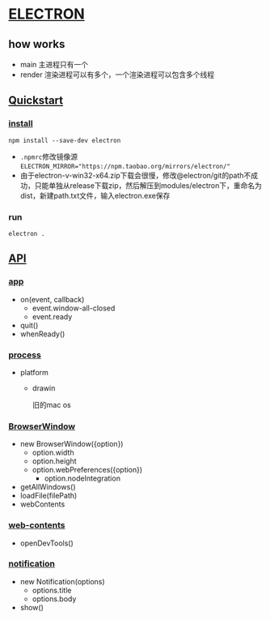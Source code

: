 # [ELECTRON](https://www.electronjs.org/docs)

## how works
- main
    主进程只有一个
- render
    渲染进程可以有多个，一个渲染进程可以包含多个线程

## [Quickstart](https://www.electronjs.org/docs/tutorial/quick-start)

### [install](https://www.electronjs.org/docs/tutorial/installation)

```
npm install --save-dev electron
```

- `.npmrc`修改镜像源`ELECTRON_MIRROR="https://npm.taobao.org/mirrors/electron/"`
- 由于electron-v-win32-x64.zip下载会很慢，修改@electron/git的path不成功，只能单独从release下载zip，然后解压到modules/electron下，重命名为dist，新建path.txt文件，输入electron.exe保存

### run

```
electron .
```


## [API](https://www.electronjs.org/docs/api)

### [app](https://www.electronjs.org/docs/api/app)

* on(event, callback)
  * event.window-all-closed
  * event.ready
* quit()
* whenReady()

### [process](https://www.electronjs.org/docs/api/process)

* platform
  * drawin

    旧的mac os

### [BrowserWindow](https://www.electronjs.org/docs/api/browser-window)

* new BrowserWindow({option})
  * option.width
  * option.height
  * option.webPreferences({option})
      * option.nodeIntegration
* getAllWindows()
* loadFile(filePath)
* webContents

### [web-contents](https://www.electronjs.org/docs/api/web-contents)

* openDevTools()

### [notification](https://www.electronjs.org/docs/tutorial/notifications)

- new Notification(options)
  - options.title
  - options.body
- show()